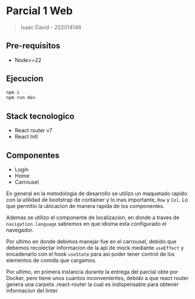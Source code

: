 # Parcial 1 Web

> Isaac David - 202014146

## Pre-requisitos

- Node>=22

## Ejecucion

```bash
npm i
npm run dev
```

## Stack tecnologico

- React router v7
- React Intl

## Componentes

- Login
- Home
- Carrousel

En general en la metodologia de desarrollo se utilizo un maquetado rapido
con la utilidad de bootstrap de container y lo mas importante,
`Row` y `Col`. Lo que permitio la ubicacion de manera rapida de los
componentes.

Ademas se utilizo el componente de localizacion, en donde a traves de
`navigation.language` sabremos en que idioma esta configurado el navegador.

Por ultimo en donde debimos manejar fue en el carrousel, debido que debemos
recolectar informacion de la api de mock mediante `useEffect` y encadenarlo
con el hook `useState` para asi poder tener control de los elementos de comida
que cargamos.

Por ultimo, en primera instancia durante la entrega del parcial obte por
Docker, pero tiene unos cuantos inconvenientes, debido a que react router
genera una carpeta .react-router la cual es indispensable para obtener informacion
del linter.
